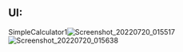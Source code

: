 
## UI: 
SimpleCalculator1![Screenshot_20220720_015517](https://user-images.githubusercontent.com/99816212/190925216-61f74fd6-54ca-4cf0-9d39-3b55af2061d9.png)
![Screenshot_20220720_015638](https://user-images.githubusercontent.com/99816212/190925218-99013a48-4c5a-4433-be8b-6371cc3ccc09.png)
